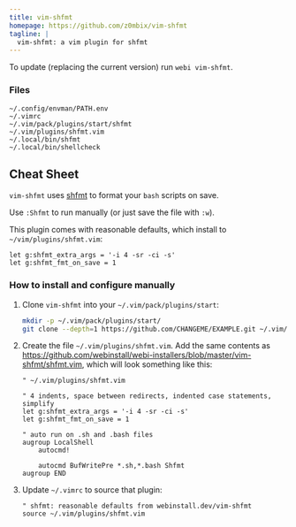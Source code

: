 ```yaml
---
title: vim-shfmt
homepage: https://github.com/z0mbix/vim-shfmt
tagline: |
  vim-shfmt: a vim plugin for shfmt
---
```


To update (replacing the current version) run `webi vim-shfmt`.

### Files

```text
~/.config/envman/PATH.env
~/.vimrc
~/.vim/pack/plugins/start/shfmt
~/.vim/plugins/shfmt.vim
~/.local/bin/shfmt
~/.local/bin/shellcheck
```

## Cheat Sheet

`vim-shfmt` uses [shfmt](https://webinstall.dev/shfmt) to format your `bash`
scripts on save.

Use `:Shfmt` to run manually (or just save the file with `:w`).

This plugin comes with reasonable defaults, which install to
`~/vim/plugins/shfmt.vim`:

```vim
let g:shfmt_extra_args = '-i 4 -sr -ci -s'
let g:shfmt_fmt_on_save = 1
```

### How to install and configure manually

1. Clone `vim-shfmt` into your `~/.vim/pack/plugins/start`:

   ```sh
   mkdir -p ~/.vim/pack/plugins/start/
   git clone --depth=1 https://github.com/CHANGEME/EXAMPLE.git ~/.vim/pack/plugins/start/shfmt
   ```

2. Create the file `~/.vim/plugins/shfmt.vim`. Add the same contents as
   <https://github.com/webinstall/webi-installers/blob/master/vim-shfmt/shfmt.vim>,
   which will look something like this:

   ```vim
   " ~/.vim/plugins/shfmt.vim

   " 4 indents, space between redirects, indented case statements, simplify
   let g:shfmt_extra_args = '-i 4 -sr -ci -s'
   let g:shfmt_fmt_on_save = 1

   " auto run on .sh and .bash files
   augroup LocalShell
       autocmd!

       autocmd BufWritePre *.sh,*.bash Shfmt
   augroup END
   ```

3. Update `~/.vimrc` to source that plugin:
   ```vim
   " shfmt: reasonable defaults from webinstall.dev/vim-shfmt
   source ~/.vim/plugins/shfmt.vim
   ```
